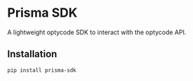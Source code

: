 # Prisma SDK

A lightweight optycode SDK to interact with the optycode API.

## Installation

```bash
pip install prisma-sdk
